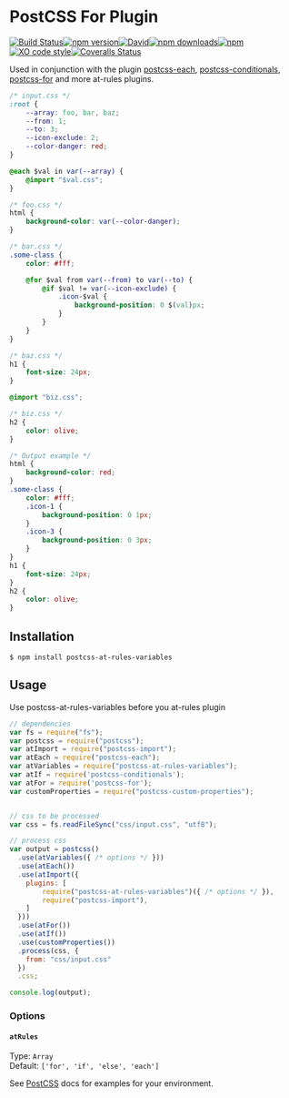 # PostCSS For Plugin
[![Build Status](https://img.shields.io/travis/GitScrum/postcss-at-rules-variables.svg?style=flat-square)](https://travis-ci.org/GitScrum/postcss-at-rules-variables)[![npm version](https://img.shields.io/npm/v/postcss-at-rules-variables.svg?style=flat-square)](https://www.npmjs.com/package/postcss-at-rules-variables)[![David](https://img.shields.io/david/GitScrum/postcss-at-rules-variables.svg?style=flat-square)](https://github.com/GitScrum/postcss-at-rules-variables)[![npm downloads](https://img.shields.io/npm/dm/postcss-at-rules-variables.svg?style=flat-square)](https://www.npmjs.com/package/postcss-at-rules-variables)[![npm](https://img.shields.io/npm/dt/postcss-at-rules-variables.svg?style=flat-square)](https://www.npmjs.com/package/postcss-at-rules-variables)[![XO code style](https://img.shields.io/badge/code_style-XO-5ed9c7.svg?style=flat-square)](https://github.com/sindresorhus/xo)[![Coveralls Status](http://img.shields.io/coveralls/gitscrum/postcss-at-rules-variables.svg?style=flat-square)](https://coveralls.io/r/gitscrum/postcss-at-rules-variables)

Used in conjunction with the plugin [postcss-each], [postcss-conditionals], [postcss-for] and more at-rules plugins.


```css
/* input.css */
:root {
	--array: foo, bar, baz;
	--from: 1;
	--to: 3;
	--icon-exclude: 2;
	--color-danger: red;
}

@each $val in var(--array) {
	@import "$val.css";
}
```

```css
/* foo.css */
html {
	background-color: var(--color-danger);
}
```

```css
/* bar.css */
.some-class {
	color: #fff;

	@for $val from var(--from) to var(--to) {
		@if $val != var(--icon-exclude) {
			.icon-$val {
				background-position: 0 $(val)px;
			}
		}
	}
}
```

```css
/* baz.css */
h1 {
	font-size: 24px;
}

@import "biz.css";
```

```css
/* biz.css */
h2 {
	color: olive;
}
```

```css
/* Output example */
html {
	background-color: red;
}
.some-class {
	color: #fff;
	.icon-1 {
		background-position: 0 1px;
	}
	.icon-3 {
		background-position: 0 3px;
	}
}
h1 {
	font-size: 24px;
}
h2 {
	color: olive;
}

```

## Installation

```console
$ npm install postcss-at-rules-variables
```

## Usage
Use postcss-at-rules-variables before you at-rules plugin

```js
// dependencies
var fs = require("fs");
var postcss = require("postcss");
var atImport = require("postcss-import");
var atEach = require("postcss-each");
var atVariables = require("postcss-at-rules-variables");
var atIf = require('postcss-conditionals');
var atFor = require('postcss-for');
var customProperties = require("postcss-custom-properties");


// css to be processed
var css = fs.readFileSync("css/input.css", "utf8");

// process css
var output = postcss()
  .use(atVariables({ /* options */ }))
  .use(atEach())
  .use(atImport({
  	plugins: [
  		require("postcss-at-rules-variables")({ /* options */ }),
  		require("postcss-import"),
  	]
  }))
  .use(atFor())
  .use(atIf())
  .use(customProperties())
  .process(css, {
    from: "css/input.css"
  })
  .css;

console.log(output);
```

### Options

#### `atRules`

Type: `Array`  
Default: `['for', 'if', 'else', 'each']`

See [PostCSS](https://github.com/postcss/postcss) docs for examples for your environment.

[postcss-conditionals]:		https://github.com/andyjansson/postcss-conditionals
[postcss-each]:				https://github.com/outpunk/postcss-each
[postcss-for]:				https://github.com/antyakushev/postcss-for
